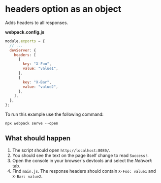 # headers option as an object

Adds headers to all responses.

**webpack.config.js**

```js
module.exports = {
  // ...
  devServer: {
    headers: [
      {
        key: "X-Foo",
        value: "value1",
      },
      {
        key: "X-Bar",
        value: "value2",
      },
    ],
  },
};
```

To run this example use the following command:

```console
npx webpack serve --open
```

## What should happen

1. The script should open `http://localhost:8080/`.
2. You should see the text on the page itself change to read `Success!`.
3. Open the console in your browser's devtools and select the _Network_ tab.
4. Find `main.js`. The response headers should contain `X-Foo: value1` and `X-Bar: value2`.

